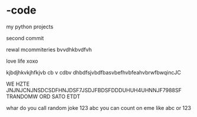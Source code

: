 # -code
my python projects

second commit 

rewal mcommiteries bvvdhkbvdfvh

love life xoxo

kjbdjhkvkjhfkjvb cb v cdbv dhbdfsjvbdfbasvbefhvbfeahvbrwfbwqincJC 

WE HZTE JNJNJCNJNSDCSDFHNJDSF7JSDJFBDSFDDDUHUH4UHNNJF7988SF
TRANDOMW ORD SATO ETDT 

whar do you call 
random joke 123 abc you can count on eme like abc or 123
